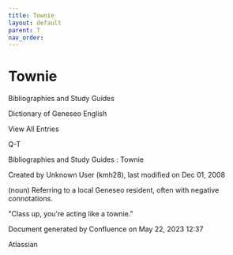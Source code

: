 ```yaml
---
title: Townie
layout: default
parent: T
nav_order:
---
```


# Townie

Bibliographies and Study Guides

Dictionary of Geneseo English

View All Entries

Q-T

Bibliographies and Study Guides : Townie

Created by  Unknown User (kmh28), last modified on Dec 01, 2008

(noun) Referring to a local Geneseo resident, often with negative connotations.

&quot;Class up, you're acting like a townie.&quot; 

Document generated by Confluence on May 22, 2023 12:37

Atlassian
